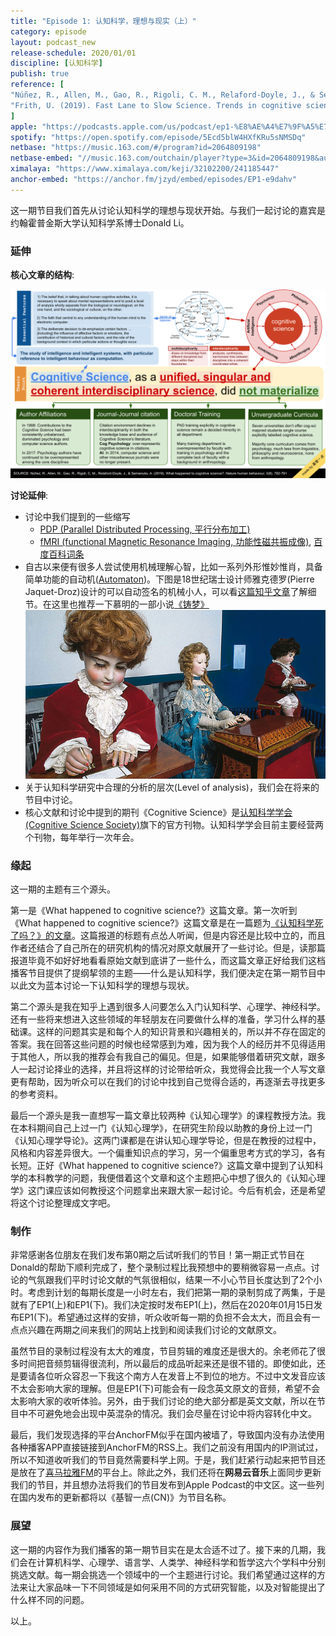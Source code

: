 ```yaml
---
title: "Episode 1: 认知科学，理想与现实（上）"
category: episode
layout: podcast_new
release-schedule: 2020/01/01
discipline: [认知科学]
publish: true
reference: [
"Núñez, R., Allen, M., Gao, R., Rigoli, C. M., Relaford-Doyle, J., & Semenuks, A. (2019). What happened to cognitive science?. Nature human behaviour, 3(8), 782-791.",
"Frith, U. (2019). Fast Lane to Slow Science. Trends in cognitive sciences."
]
apple: "https://podcasts.apple.com/us/podcast/ep1-%E8%AE%A4%E7%9F%A5%E7%A7%91%E5%AD%A6-%E7%90%86%E6%83%B3%E4%B8%8E%E7%8E%B0%E7%8A%B6-%E4%B8%8A/id1490374590?i=1000461326608"
spotify: "https://open.spotify.com/episode/5Ecd5blW4HXfKRu5sNMSDq"
netbase: "https://music.163.com/#/program?id=2064809198"
netbase-embed: "//music.163.com/outchain/player?type=3&id=2064809198&auto=0"
ximalaya: "https://www.ximalaya.com/keji/32102200/241185447"
anchor-embed: "https://anchor.fm/jzyd/embed/episodes/EP1-e9dahv"
---
```

这一期节目我们首先从讨论认知科学的理想与现状开始。与我们一起讨论的嘉宾是约翰霍普金斯大学认知科学系博士Donald Li。

### 延伸

**核心文章的结构**:

[![issue-summary](/assets/images/01/ep-1-summary.svg)](/assets/docs/01/ep-1-summary.pdf)

**讨论延伸**:

- 讨论中我们提到的一些缩写
  - [PDP (Parallel Distributed Processing, 平行分布加工)](https://stanford.edu/~jlmcc/papers/PDP/Chapter1.pdf)
  - [fMRI (functional Magnetic Resonance Imaging, 功能性磁共振成像)](https://en.wikipedia.org/wiki/Functional_magnetic_resonance_imaging), [百度百科词条](https://baike.baidu.com/item/fmri)
- 自古以来便有很多人尝试使用机械理解心智，比如一系列外形惟妙惟肖，具备简单功能的自动机([Automaton](https://en.wikipedia.org/wiki/Automaton))。下图是18世纪瑞士设计师雅克德罗(Pierre Jaquet-Droz)设计的可以自动签名的机械小人，可以看[这篇知乎文章](https://zhuanlan.zhihu.com/p/35704370)了解细节。在这里也推荐一下慕明的一部小说[《铸梦》](https://read.douban.com/ebook/126216825/?dct=w&type=publish&dcc=126216825&dcm=douban&dcs=updates)
![automaton](/assets/images/01/automaton.jpg)
- 关于认知科学研究中合理的分析的层次(Level of analysis)，我们会在将来的节目中讨论。
- 核心文献和讨论中提到的期刊《Cognitive Science》是[认知科学学会(Cognitive Science Society)](https://cognitivesciencesociety.org/)旗下的官方刊物。认知科学学会目前主要经营两个刊物，每年举行一次年会。

### 缘起

这一期的主题有三个源头。

第一是《What happened to cognitive science?》这篇文章。第一次听到《What happened to cognitive science?》这篇文章是在一篇题为[《认知科学死了吗？》的文章](https://neu-reality.com/2019/09/16/is-cognitive-science-dead/)。这篇报道的标题有点怂人听闻，但是内容还是比较中立的，而且作者还结合了自己所在的研究机构的情况对原文献展开了一些讨论。但是，读那篇报道毕竟不如好好地看看原始文献到底讲了一些什么，而这篇文章正好给我们这档播客节目提供了提纲挈领的主题——什么是认知科学，我们便决定在第一期节目中以此文为蓝本讨论一下认知科学的理想与现状。

第二个源头是我在知乎上遇到很多人问要怎么入门认知科学、心理学、神经科学。还有一些将来想进入这些领域的年轻朋友在问要做什么样的准备，学习什么样的基础课。这样的问题其实是和每个人的知识背景和兴趣相关的，所以并不存在固定的答案。我在回答这些问题的时候也经常感到为难，因为我个人的经历并不见得适用于其他人，所以我的推荐会有我自己的偏见。但是，如果能够借着研究文献，跟多人一起讨论择业的选择，并且将这样的讨论带给听众，我觉得会比我一个人写文章更有帮助，因为听众可以在我们的讨论中找到自己觉得合适的，再逐渐去寻找更多的参考资料。

最后一个源头是我一直想写一篇文章比较两种《认知心理学》的课程教授方法。我在本科期间自己上过一门《认知心理学》，在研究生阶段以助教的身份上过一门《认知心理学导论》。这两门课都是在讲认知心理学导论，但是在教授的过程中，风格和内容差异很大。一个偏重知识点的学习，另一个偏重思考方式的学习，各有长短。正好《What happened to cognitive science?》这篇文章中提到了认知科学的本科教学的问题，我便借着这个文章和这个主题把心中想了很久的《认知心理学》这门课应该如何教授这个问题拿出来跟大家一起讨论。今后有机会，还是希望将这个讨论整理成文字吧。

### 制作

非常感谢各位朋友在我们发布第0期之后试听我们的节目！第一期正式节目在Donald的帮助下顺利完成了，整个录制过程比我预想中的要稍微容易一点点。讨论的气氛跟我们平时讨论文献的气氛很相似，结果一不小心节目长度达到了2个小时。考虑到计划的每期长度是一小时左右，我们把第一期的录制剪成了两集，于是就有了EP1(上)和EP1(下)。我们决定按时发布EP1(上)，然后在2020年01月15日发布EP1(下)。希望通过这样的安排，听众收听每一期的负担不会太大，而且会有一点点兴趣在两期之间来我们的网站上找到和阅读我们讨论的文献原文。

虽然节目的录制过程没有太大的难度，节目剪辑的难度还是很大的。余老师花了很多时间把音频剪辑得很流利，所以最后的成品听起来还是很不错的。即使如此，还是要请各位听众容忍一下我这个南方人在发音上不到位的地方。不过中文发音应该不太会影响大家的理解。但是EP1(下)可能会有一段念英文原文的音频，希望不会太影响大家的收听体验。另外，由于我们讨论的绝大部分都是英文文献，所以在节目中不可避免地会出现中英混杂的情况。我们会尽量在讨论中将内容转化中文。

最后，我们发现选择的平台AnchorFM似乎在国内被墙了，导致国内没有办法使用各种播客APP直接链接到AnchorFM的RSS上。我们之前没有用国内的IP测试过，所以不知道收听我们的节目竟然需要科学上网。于是，我们赶紧行动起来把节目还是放在了[喜马拉雅FM](https://www.ximalaya.com/keji/32102200/)的平台上。除此之外，我们还将在**网易云音乐**上面同步更新我们的节目，并且想办法将我们的节目发布到Apple Podcast的中文区。这一些列在国内发布的更新都将以《基智一点(CN)》为节目名称。

### 展望

这一期的内容作为我们播客的第一期节目实在是太合适不过了。接下来的几期，我们会在计算机科学、心理学、语言学、人类学、神经科学和哲学这六个学科中分别挑选文献。每一期会挑选一个领域中的一个主题进行讨论。我们希望通过这样的方法来让大家品味一下不同领域是如何采用不同的方式研究智能，以及对智能提出了什么样不同的问题。


以上。
